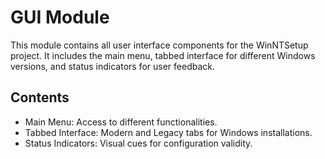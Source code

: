 # GUI Module

This module contains all user interface components for the WinNTSetup project. It includes the main menu, tabbed interface for different Windows versions, and status indicators for user feedback.

## Contents
- Main Menu: Access to different functionalities.
- Tabbed Interface: Modern and Legacy tabs for Windows installations.
- Status Indicators: Visual cues for configuration validity.
